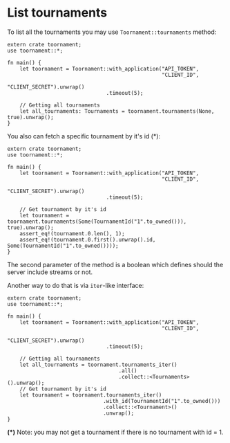 # List tournaments

To list all the tournaments you may use `Toornament::tournaments` method:

```rust,no_run
extern crate toornament;
use toornament::*;

fn main() {
    let toornament = Toornament::with_application("API_TOKEN",
                                                  "CLIENT_ID",
                                                  "CLIENT_SECRET").unwrap()
                                .timeout(5);

    // Getting all tournaments
    let all_tournaments: Tournaments = toornament.tournaments(None, true).unwrap();
}
```

You also can fetch a specific tournament by it's id (\*):

```rust,no_run
extern crate toornament;
use toornament::*;

fn main() {
    let toornament = Toornament::with_application("API_TOKEN",
                                                  "CLIENT_ID",
                                                  "CLIENT_SECRET").unwrap()
                                .timeout(5);

    // Get tournament by it's id
    let tournament = toornament.tournaments(Some(TournamentId("1".to_owned())), true).unwrap();
    assert_eq!(tournament.0.len(), 1);
    assert_eq!(tournament.0.first().unwrap().id, Some(TournamentId("1".to_owned())));
}
```

The second parameter of the method is a boolean which defines should the server include streams or 
not.

Another way to do that is via `iter`-like interface:

```rust,no_run
extern crate toornament;
use toornament::*;

fn main() {
    let toornament = Toornament::with_application("API_TOKEN",
                                                  "CLIENT_ID",
                                                  "CLIENT_SECRET").unwrap()
                                .timeout(5);

    // Getting all tournaments
    let all_tournaments = toornament.tournaments_iter()
                                    .all()
                                    .collect::<Tournaments>().unwrap();
    // Get tournament by it's id
    let tournament = toornament.tournaments_iter()
                               .with_id(TournamentId("1".to_owned()))
                               .collect::<Tournament>()
                               .unwrap();
}
```

**(\*)** Note: you may not get a tournament if there is no tournament with id = 1.
